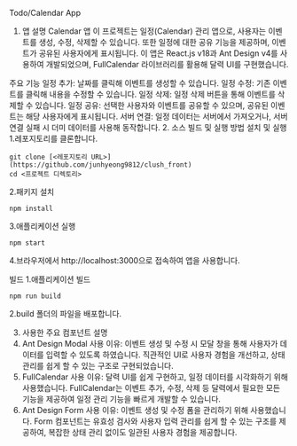 Todo/Calendar App
1. 앱 설명
Calendar 앱
이 프로젝트는 일정(Calendar) 관리 앱으로, 사용자는 이벤트를 생성, 수정, 삭제할 수 있습니다. 또한 일정에 대한 공유 기능을 제공하며, 이벤트가 공유된 사용자에게 표시됩니다. 이 앱은 React.js v18과 Ant Design v4를 사용하여 개발되었으며, FullCalendar 라이브러리를 활용해 달력 UI를 구현했습니다.

주요 기능
일정 추가: 날짜를 클릭해 이벤트를 생성할 수 있습니다.
일정 수정: 기존 이벤트를 클릭해 내용을 수정할 수 있습니다.
일정 삭제: 일정 삭제 버튼을 통해 이벤트를 삭제할 수 있습니다.
일정 공유: 선택한 사용자와 이벤트를 공유할 수 있으며, 공유된 이벤트는 해당 사용자에게 표시됩니다.
서버 연결: 일정 데이터는 서버에서 가져오거나, 서버 연결 실패 시 더미 데이터를 사용해 동작합니다.
2. 소스 빌드 및 실행 방법
설치 및 실행
1.레포지토리를 클론합니다.

```
git clone [<레포지토리 URL>](https://github.com/junhyeong9812/clush_front)
cd <프로젝트 디렉토리>
```
2.패키지 설치

```
npm install
```
3.애플리케이션 실행


```
npm start
```
4.브라우저에서 http://localhost:3000으로 접속하여 앱을 사용합니다.


빌드
1.애플리케이션 빌드

```
npm run build
```

2.build 폴더의 파일을 배포합니다.

3. 사용한 주요 컴포넌트 설명
1. Ant Design Modal
사용 이유: 이벤트 생성 및 수정 시 모달 창을 통해 사용자가 데이터를 입력할 수 있도록 하였습니다. 직관적인 UI로 사용자 경험을 개선하고, 상태 관리를 쉽게 할 수 있는 구조로 구현되었습니다.
2. FullCalendar
사용 이유: 달력 UI를 쉽게 구현하고, 일정 데이터를 시각화하기 위해 사용했습니다. FullCalendar는 이벤트 추가, 수정, 삭제 등 달력에서 필요한 모든 기능을 제공하여 일정 관리 기능을 빠르게 개발할 수 있습니다.
3. Ant Design Form
사용 이유: 이벤트 생성 및 수정 폼을 관리하기 위해 사용했습니다. Form 컴포넌트는 유효성 검사와 사용자 입력 관리를 쉽게 할 수 있는 구조를 제공하여, 복잡한 상태 관리 없이도 일관된 사용자 경험을 제공합니다.

